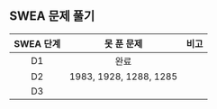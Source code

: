 ## SWEA 문제 풀기

| SWEA 단계 |       못 푼 문제       | 비고 |
| :-------: | :--------------------: | :--: |
|    D1     |          완료          |      |
|    D2     | 1983, 1928, 1288, 1285 |      |
|    D3     |                        |      |

